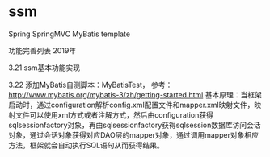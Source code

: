 # ssm
Spring SpringMVC MyBatis template

功能完善列表
2019年 

3.21 ssm基本功能实现

3.22 
添加MyBatis自测脚本：MyBatisTest， 参考：http://www.mybatis.org/mybatis-3/zh/getting-started.html
基本原理：当框架启动时，通过configuration解析config.xml配置文件和mapper.xml映射文件，映射文件可以使用xml方式或者注解方式，然后由configuration获得sqlsessionfactory对象，再由sqlsessionfactory获得sqlsession数据库访问会话对象，通过会话对象获得对应DAO层的mapper对象，通过调用mapper对象相应方法，框架就会自动执行SQL语句从而获得结果。
